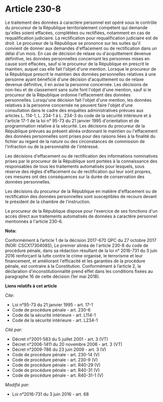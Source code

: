 # Article 230-8

Le traitement des données à caractère personnel est opéré sous le contrôle du procureur de la République territorialement
compétent qui demande qu'elles soient effacées, complétées ou rectifiées, notamment en cas de requalification judiciaire. La
rectification pour requalification judiciaire est de droit. Le procureur de la République se prononce sur les suites qu'il
convient de donner aux demandes d'effacement ou de rectification dans un délai d'un mois. En cas de décision de relaxe ou
d'acquittement devenue définitive, les données personnelles concernant les personnes mises en cause sont effacées, sauf si le
procureur de la République en prescrit le maintien, auquel cas elle fait l'objet d'une mention. Lorsque le procureur de la
République prescrit le maintien des données personnelles relatives à une personne ayant bénéficié d'une décision
d'acquittement ou de relaxe devenue définitive, il en avise la personne concernée. Les décisions de non-lieu et de classement
sans suite font l'objet d'une mention, sauf si le procureur de la République ordonne l'effacement des données personnelles.
Lorsqu'une décision fait l'objet d'une mention, les données relatives à la personne concernée ne peuvent faire l'objet d'une
consultation dans le cadre des enquêtes administratives prévues aux articles L. 114-1, L. 234-1 à L. 234-3 du code de la
sécurité intérieure et à l'article 17-1 de la loi n° 95-73 du 21 janvier 1995 d'orientation et de programmation relative à la
sécurité. Les décisions du procureur de la République prévues au présent alinéa ordonnant le maintien ou l'effacement des
données personnelles sont prises pour des raisons liées à la finalité du fichier au regard de la nature ou des circonstances
de commission de l'infraction ou de la personnalité de l'intéressé. 

Les décisions d'effacement ou de rectification des informations nominatives prises par le procureur de la République sont
portées à la connaissance des responsables de tous les traitements automatisés pour lesquels, sous réserve des règles
d'effacement ou de rectification qui leur sont propres, ces mesures ont des conséquences sur la durée de conservation des
données personnelles. 

Les décisions du procureur de la République en matière d'effacement ou de rectification des données personnelles sont
susceptibles de recours devant le président de la chambre de l'instruction. 

Le procureur de la République dispose pour l'exercice de ses fonctions d'un accès direct aux traitements automatisés de
données à caractère personnel mentionnés à l'article 230-6.

**Nota:**

Conformément à l’article 1 de la décision 2017-670 QPC du 27 octobre 2017 (NOR: CSCX1730408S), Le premier alinéa de l'article
230-8 du code de procédure pénale, dans sa rédaction résultant de la loi n° 2016-731 du 3 juin 2016 renforçant la lutte
contre le crime organisé, le terrorisme et leur financement, et améliorant l'efficacité et les garanties de la procédure
pénale, est contraire à la Constitution. Conformément à l’article 2, la déclaration d'inconstitutionnalité prend effet dans
les conditions fixées au paragraphe 16 de cette décision (1er mai 2018).

**Liens relatifs à cet article**

_Cite_:

  - Loi n°95-73 du 21 janvier 1995 - art. 17-1
  - Code de procédure pénale - art. 230-6
  - Code de la sécurité intérieure - art. L114-1
  - Code de la sécurité intérieure - art. L234-1

_Cité par_:

  - Décret n°2001-583 du 5 juillet 2001 - art. 3 (VT)
  - Décret n°2006-1411 du 20 novembre 2006 - art. 3 (VT)
  - Décret n°2009-786 du 23 juin 2009 - art. 3 (V)
  - Code de procédure pénale - art. 230-14 (V)
  - Code de procédure pénale - art. 230-9 (V)
  - Code de procédure pénale - art. R40-29 (V)
  - Code de procédure pénale - art. R40-31 (V)
  - Code de procédure pénale - art. R40-31-1 (V)

_Modifié par_:

  - Loi n°2016-731 du 3 juin 2016 - art. 68
